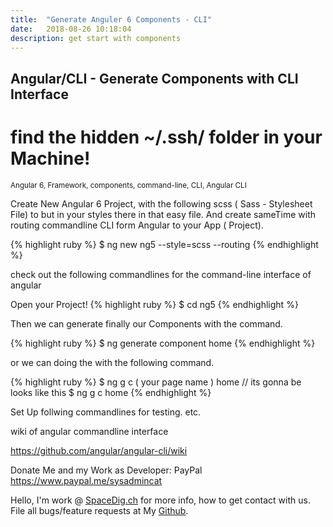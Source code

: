 ```yaml
---
title:  "Generate Anguler 6 Components - CLI"
date:   2018-08-26 10:18:04
description: get start with components
---
```

<h2 id="this-post-is-the-last-of-a-series-of-posts-in-which-i-write-about-the-observable-type-in-the-first-post-we-went-ahead-writing-an-observable-from-scratch-in-order-to-fully-understand-it-we-then-explored-how-to-create-observables-from-values-arrays-dom-events-and-promises-this-time-well-focus-on-compositions-by-rewriting-some-basic-composition-operators">
Angular/CLI - Generate Components with CLI Interface</h2>


<h1>find the hidden  ~/.ssh/ folder in your Machine!</h1>

<small>Angular 6, Framework, components, command-line, CLI, Angular CLI </small>

Create New Angular 6 Project, with the following scss ( Sass - Stylesheet File) to but in your styles there in that easy file. And create sameTime with routing commandline CLI form Angular to your App ( Project). 


{% highlight ruby %}
$ ng new ng5 --style=scss --routing 
{% endhighlight %}

check out the following commandlines for the command-line interface of angular 

Open your Project!
{% highlight ruby %}
$ cd ng5 
{% endhighlight %}

Then we can generate finally our Components with the command.

{% highlight ruby %}
$ ng generate component home
{% endhighlight %}

or we can doing the with the following command. 

{% highlight ruby %}
$ ng g c ( your page name ) home
// its gonna be looks like this
$ ng g c home
{% endhighlight %}






Set Up follwing commandlines for testing. etc.

wiki of angular commandline interface 

<a href="https://github.com/angular/angular-cli/wiki">https://github.com/angular/angular-cli/wiki </a>




Donate Me and my Work as Developer: PayPal <a href="https://www.paypal.me/sysadmincat">https://www.paypal.me/sysadmincat </a>


 Hello, I'm work @ [SpaceDig.ch][spacedig] for more info, how to get contact with us. File all bugs/feature requests at My  [Github][jekyll-gh].

[jekyll-gh]: https://github.com/spaceg
[spacedig]:    http://spacedig.ch
